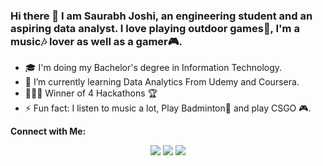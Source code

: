 ### Hi there 👋  I am Saurabh Joshi, an engineering student and an aspiring data analyst. I love playing outdoor games🏸, I'm a music🎶 lover as well as a gamer🎮.

- 🎓 I'm doing my Bachelor's degree in Information Technology.
- 🔭 I’m currently learning Data Analytics From Udemy and Coursera.
- 👨🏻‍💻 Winner of 4 Hackathons 🏆
- ⚡ Fun fact: I listen to music a lot, Play Badminton🏸 and play CSGO 🎮.

**Connect with Me:**

<p align="center">
  <a href="https://discord.com/users/429609524807073812" target"blank_"><img src="https://img.shields.io/badge/discord%20-7289DA.svg?&style=for-the-badge&logo=discord&logoColor=white"></a>
  <a href="https://github.com/Mega-Barrel" target"blank_"><img src="https://img.shields.io/badge/GitHub%20-191717.svg?&style=for-the-badge&logo=github&logoColor=white"></a>
  <a href=”LinkedIn profile URL”>
  <a href="https://www.linkedin.com/in/saurabh-joshi-3640441b5/" target"blank_"><img src="https://img.shields.io/badge/linkedin-%230077B5.svg?&style=for-the-badge&logo=linkedin&logoColor=white"></a>
</a>
</p>
